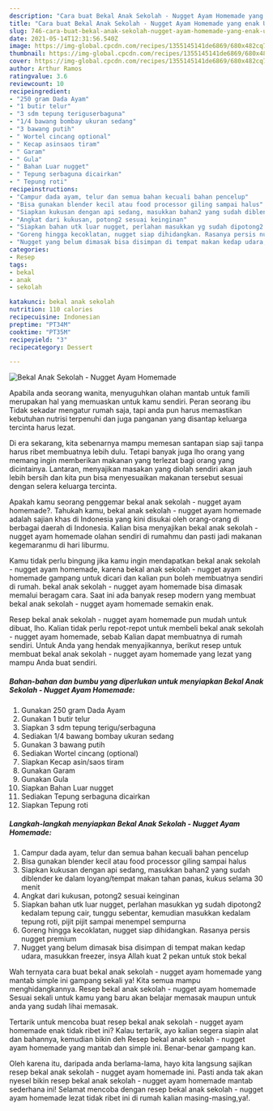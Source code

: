 ```yaml
---
description: "Cara buat Bekal Anak Sekolah - Nugget Ayam Homemade yang enak Untuk Jualan"
title: "Cara buat Bekal Anak Sekolah - Nugget Ayam Homemade yang enak Untuk Jualan"
slug: 746-cara-buat-bekal-anak-sekolah-nugget-ayam-homemade-yang-enak-untuk-jualan
date: 2021-05-14T12:31:56.540Z
image: https://img-global.cpcdn.com/recipes/1355145141de6869/680x482cq70/bekal-anak-sekolah-nugget-ayam-homemade-foto-resep-utama.jpg
thumbnail: https://img-global.cpcdn.com/recipes/1355145141de6869/680x482cq70/bekal-anak-sekolah-nugget-ayam-homemade-foto-resep-utama.jpg
cover: https://img-global.cpcdn.com/recipes/1355145141de6869/680x482cq70/bekal-anak-sekolah-nugget-ayam-homemade-foto-resep-utama.jpg
author: Arthur Ramos
ratingvalue: 3.6
reviewcount: 10
recipeingredient:
- "250 gram Dada Ayam"
- "1 butir telur"
- "3 sdm tepung teriguserbaguna"
- "1/4 bawang bombay ukuran sedang"
- "3 bawang putih"
- " Wortel cincang optional"
- " Kecap asinsaos tiram"
- " Garam"
- " Gula"
- " Bahan Luar nugget"
- " Tepung serbaguna dicairkan"
- " Tepung roti"
recipeinstructions:
- "Campur dada ayam, telur dan semua bahan kecuali bahan pencelup"
- "Bisa gunakan blender kecil atau food processor giling sampai halus"
- "Siapkan kukusan dengan api sedang, masukkan bahan2 yang sudah diblender ke dalam loyang/tempat makan tahan panas, kukus selama 30 menit"
- "Angkat dari kukusan, potong2 sesuai keinginan"
- "Siapkan bahan utk luar nugget, perlahan masukkan yg sudah dipotong2 kedalam tepung cair, tunggu sebentar, kemudian masukkan kedalam tepung roti, pijit pijit sampai menempel sempurna"
- "Goreng hingga kecoklatan, nugget siap dihidangkan. Rasanya persis nugget premium"
- "Nugget yang belum dimasak bisa disimpan di tempat makan kedap udara, masukkan freezer, insya Allah kuat 2 pekan untuk stok bekal"
categories:
- Resep
tags:
- bekal
- anak
- sekolah

katakunci: bekal anak sekolah 
nutrition: 110 calories
recipecuisine: Indonesian
preptime: "PT34M"
cooktime: "PT35M"
recipeyield: "3"
recipecategory: Dessert

---
```



![Bekal Anak Sekolah - Nugget Ayam Homemade](https://img-global.cpcdn.com/recipes/1355145141de6869/680x482cq70/bekal-anak-sekolah-nugget-ayam-homemade-foto-resep-utama.jpg)

Apabila anda seorang wanita, menyuguhkan olahan mantab untuk famili merupakan hal yang memuaskan untuk kamu sendiri. Peran seorang ibu Tidak sekadar mengatur rumah saja, tapi anda pun harus memastikan kebutuhan nutrisi terpenuhi dan juga panganan yang disantap keluarga tercinta harus lezat.

Di era  sekarang, kita sebenarnya mampu memesan santapan siap saji tanpa harus ribet membuatnya lebih dulu. Tetapi banyak juga lho orang yang memang ingin memberikan makanan yang terlezat bagi orang yang dicintainya. Lantaran, menyajikan masakan yang diolah sendiri akan jauh lebih bersih dan kita pun bisa menyesuaikan makanan tersebut sesuai dengan selera keluarga tercinta. 



Apakah kamu seorang penggemar bekal anak sekolah - nugget ayam homemade?. Tahukah kamu, bekal anak sekolah - nugget ayam homemade adalah sajian khas di Indonesia yang kini disukai oleh orang-orang di berbagai daerah di Indonesia. Kalian bisa menyajikan bekal anak sekolah - nugget ayam homemade olahan sendiri di rumahmu dan pasti jadi makanan kegemaranmu di hari liburmu.

Kamu tidak perlu bingung jika kamu ingin mendapatkan bekal anak sekolah - nugget ayam homemade, karena bekal anak sekolah - nugget ayam homemade gampang untuk dicari dan kalian pun boleh membuatnya sendiri di rumah. bekal anak sekolah - nugget ayam homemade bisa dimasak memalui beragam cara. Saat ini ada banyak resep modern yang membuat bekal anak sekolah - nugget ayam homemade semakin enak.

Resep bekal anak sekolah - nugget ayam homemade pun mudah untuk dibuat, lho. Kalian tidak perlu repot-repot untuk membeli bekal anak sekolah - nugget ayam homemade, sebab Kalian dapat membuatnya di rumah sendiri. Untuk Anda yang hendak menyajikannya, berikut resep untuk membuat bekal anak sekolah - nugget ayam homemade yang lezat yang mampu Anda buat sendiri.

<!--inarticleads1-->

##### Bahan-bahan dan bumbu yang diperlukan untuk menyiapkan Bekal Anak Sekolah - Nugget Ayam Homemade:

1. Gunakan 250 gram Dada Ayam
1. Gunakan 1 butir telur
1. Siapkan 3 sdm tepung terigu/serbaguna
1. Sediakan 1/4 bawang bombay ukuran sedang
1. Gunakan 3 bawang putih
1. Sediakan  Wortel cincang (optional)
1. Siapkan  Kecap asin/saos tiram
1. Gunakan  Garam
1. Gunakan  Gula
1. Siapkan  Bahan Luar nugget
1. Sediakan  Tepung serbaguna dicairkan
1. Siapkan  Tepung roti




<!--inarticleads2-->

##### Langkah-langkah menyiapkan Bekal Anak Sekolah - Nugget Ayam Homemade:

1. Campur dada ayam, telur dan semua bahan kecuali bahan pencelup
1. Bisa gunakan blender kecil atau food processor giling sampai halus
1. Siapkan kukusan dengan api sedang, masukkan bahan2 yang sudah diblender ke dalam loyang/tempat makan tahan panas, kukus selama 30 menit
1. Angkat dari kukusan, potong2 sesuai keinginan
1. Siapkan bahan utk luar nugget, perlahan masukkan yg sudah dipotong2 kedalam tepung cair, tunggu sebentar, kemudian masukkan kedalam tepung roti, pijit pijit sampai menempel sempurna
1. Goreng hingga kecoklatan, nugget siap dihidangkan. Rasanya persis nugget premium
1. Nugget yang belum dimasak bisa disimpan di tempat makan kedap udara, masukkan freezer, insya Allah kuat 2 pekan untuk stok bekal




Wah ternyata cara buat bekal anak sekolah - nugget ayam homemade yang mantab simple ini gampang sekali ya! Kita semua mampu menghidangkannya. Resep bekal anak sekolah - nugget ayam homemade Sesuai sekali untuk kamu yang baru akan belajar memasak maupun untuk anda yang sudah lihai memasak.

Tertarik untuk mencoba buat resep bekal anak sekolah - nugget ayam homemade enak tidak ribet ini? Kalau tertarik, ayo kalian segera siapin alat dan bahannya, kemudian bikin deh Resep bekal anak sekolah - nugget ayam homemade yang mantab dan simple ini. Benar-benar gampang kan. 

Oleh karena itu, daripada anda berlama-lama, hayo kita langsung sajikan resep bekal anak sekolah - nugget ayam homemade ini. Pasti anda tak akan nyesel bikin resep bekal anak sekolah - nugget ayam homemade mantab sederhana ini! Selamat mencoba dengan resep bekal anak sekolah - nugget ayam homemade lezat tidak ribet ini di rumah kalian masing-masing,ya!.

